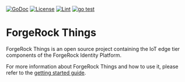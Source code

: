 [![GoDoc](https://godoc.org/github.com/ForgeRock/iot-edge/pkg?status.svg)](https://godoc.org/github.com/ForgeRock/iot-edge/pkg)
[![License](https://img.shields.io/badge/License-Apache%202.0-blue.svg)](https://github.com/ForgeRock/iot-edge/blob/main/LICENSE)
[![Lint](https://github.com/ForgeRock/iot-edge/workflows/golangci-lint/badge.svg)](https://github.com/ForgeRock/iot-edge/actions?query=workflow%3Agolangci-lint)
[![go test](https://github.com/ForgeRock/iot-edge/workflows/go-test/badge.svg)](https://github.com/ForgeRock/iot-edge/actions?query=workflow%3Ago-test)

# ForgeRock Things

ForgeRock Things is an open source project containing the IoT edge tier components of the ForgeRock Identity Platform.

For more information about ForgeRock Things and how to use it, please refer to the [getting started guide](v7/docs/getting-started.md).
